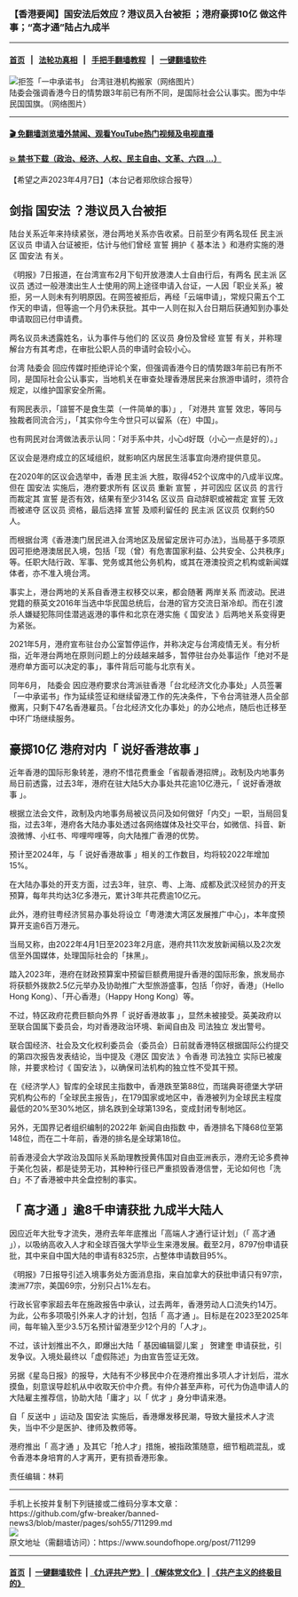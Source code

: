 ### 【香港要闻】国安法后效应？港议员入台被拒 ；港府豪掷10亿 做这件事；“高才通”陆占九成半
------------------------

#### [首页](https://github.com/gfw-breaker/banned-news3/blob/master/README.md) &nbsp;&nbsp;|&nbsp;&nbsp; [法轮功真相](https://github.com/begood0513/basic/blob/master/README.md)  &nbsp;&nbsp;|&nbsp;&nbsp; [手把手翻墙教程](https://github.com/gfw-breaker/guides/wiki)  &nbsp;&nbsp;|&nbsp;&nbsp; [一键翻墙软件](https://github.com/gfw-breaker/nogfw/blob/master/README.md)  



<div><img alt="拒签「一中承诺书」 台湾驻港机构搬家（网络图片）" src="https://img.soundofhope.org/2021-12/001-1639982677009.jpg"/>
<br/><figcaption class="caption">
 陆委会强调香港今日的情势跟3年前已有所不同，是国际社会公认事实。图为中华民国国旗。（网络图片）
</figcaption></div><hr/>

#### [ 🎬  免翻墙浏览墙外禁闻、观看YouTube热门视频及电视直播](https://github.com/gfw-breaker/HelloWorld)

#### [ 💥  禁书下载（政治、经济、人权、民主自由、文革、六四 ...）](https://github.com/gfw-breaker/books/blob/master/README.md)

<div><div class="Content__Wrapper sc-1bvya0-0 elmmKw article_body" data-checkusr="" itemprop="articleBody">
 <div id="post_place_1">
 </div>
 <p class="meta-top">
  <span class="meta">
   【希望之声2023年4月7日】（本台记者郑欣综合报导）
  </span>
 </p>
 <h2>
  <strong>
   剑指
   <ok href="/term/99050">
    国安法
   </ok>
   ？港议员入台被拒
  </strong>
 </h2>
 <p>
  陆台关系近年来持续紧张，港台两地关系亦告收紧。日前至少有两名现任
  <ok href="/term/14926">
   民主派
  </ok>
  <ok href="/term/101859">
   区议员
  </ok>
  申请入台证被拒，估计与他们曾经
  <ok href="/term/9317">
   宣誓
  </ok>
  拥护《
  <ok href="/term/14277">
   基本法
  </ok>
  》和港府实施的港区
  <ok href="/term/99050">
   国安法
  </ok>
  有关。
 </p>
 <p>
  《明报》7日报道，在台湾宣布2月下旬开放港澳人士自由行后，有两名
  <ok href="/term/14926">
   民主派
  </ok>
  <ok href="/term/101859">
   区议员
  </ok>
  透过一般港澳出生人士使用的网上途径申请入台证，一人因「职业关系」被拒，另一人则未有列明原因。在网签被拒后，再经「云端申请」，常规只需五个工作天的申请，但等逾一个月仍未获批。其中一人则在拟入台日期后获通知到办事处申请取回已付申请费。
 </p>
 <p>
  两名议员未透露姓名，认为事件与他们的
  <ok href="/term/101859">
   区议员
  </ok>
  身份及曾经
  <ok href="/term/9317">
   宣誓
  </ok>
  有关，并称理解台方有其考虑，在审批公职人员的申请时会较小心。
 </p>
 <p>
  台湾
  <ok href="/term/9948">
   陆委会
  </ok>
  回应传媒时拒绝评论个案，但强调香港今日的情势跟3年前已有所不同，是国际社会公认事实，当地机关在审查处理香港居民来台旅游申请时，须符合规定，以维护国家安全所需。
 </p>
 <p>
  有网民表示，「諠誓不是食生菜（一件简单的事）」, 「对港共
  <ok href="/term/9317">
   宣誓
  </ok>
  效忠，等同与独裁者同流合污」，「其实你今生今世只可以留系（在）中国」。
 </p>
 <p>
  也有网民对台湾做法表示认同：「对手系中共，小心d好既（小心一点是好的）。」
 </p>
 <p>
  区议会是港府成立的区域组织，就影响区内居民生活事宜向港府提供意见。
 </p>
 <p>
  在2020年的区议会选举中，香港
  <ok href="/term/14926">
   民主派
  </ok>
  大胜，取得452个议席中的八成半议席。但在
  <ok href="/term/99050">
   国安法
  </ok>
  实施后，港府要求所有
  <ok href="/term/101859">
   区议员
  </ok>
  重新
  <ok href="/term/9317">
   宣誓
  </ok>
  ，并可因应
  <ok href="/term/101859">
   区议员
  </ok>
  的言行而裁定其
  <ok href="/term/9317">
   宣誓
  </ok>
  是否有效，结果有至少314名
  <ok href="/term/101859">
   区议员
  </ok>
  自动辞职或被裁定
  <ok href="/term/9317">
   宣誓
  </ok>
  无效而被递夺
  <ok href="/term/101859">
   区议员
  </ok>
  资格，最后选择
  <ok href="/term/9317">
   宣誓
  </ok>
  及顺利留任的
  <ok href="/term/14926">
   民主派
  </ok>
  <ok href="/term/101859">
   区议员
  </ok>
  仅剩约50人。
 </p>
 <p>
  而根据台湾《香港澳门居民进入台湾地区及居留定居许可办法》，当局基于多项原因可拒绝港澳居民入境，包括「现（曾）有危害国家利益、公共安全、公共秩序」等。任职大陆行政、军事、党务或其他公务机构，或其在港澳投资之机构或新闻媒体者，亦不准入境台湾。
 </p>
 <p>
  事实上，港台两地的关系自香港主权移交以来，都会随著
  <ok href="/term/21112">
   两岸关系
  </ok>
  而波动。民进党籍的蔡英文2016年当选中华民国总统后，台港的官方交流日渐冷却。而在引渡杀人嫌疑犯陈同佳潜逃返港的事件和北京在港实施《
  <ok href="/term/99050">
   国安法
  </ok>
  》后两地关系变得更为紧张。
 </p>
 <p>
  2021年5月，港府宣布驻台办公室暂停运作，并称决定与台湾疫情无关。有分析指，近年港台两地在原则问题上的分歧越来越多，暂停驻台办处事运作「绝对不是港府单方面可以决定的事」，事件背后可能与北京有关。
 </p>
 <p>
  同年6月，
  <ok href="/term/9948">
   陆委会
  </ok>
  因应港府要求台湾派驻香港「台北经济文化办事处」人员签署「一中承诺书」作为延续签证和继续留港工作的先决条件，下令台湾驻港人员全部撤离，只剩下47名香港雇员。「台北经济文化办事处」的办公地点，随后也迁移至中环广场继续服务。
 </p>
 <h2>
  <strong>
   豪掷10亿 港府对内「
   <ok href="/term/857714">
    说好香港故事
   </ok>
   」
  </strong>
 </h2>
 <p>
  近年香港的国际形象转差，港府不惜花费重金「省靓香港招牌」。政制及内地事务局日前透露，过去3年，港府在驻大陆5大办事处共花逾10亿港元，「
  <ok href="/term/857714">
   说好香港故事
  </ok>
  」。
 </p>
 <p>
  根据立法会文件，政制及内地事务局被议员问及如何做好「内交」一职，当局回复指，过去3年，港府各大陆办事处透过各网络媒体及社交平台，如微信、抖音、新浪微博、小红书、哔哩哔哩等，向大陆推广香港的优势。
 </p>
 <p>
  预计至2024年，与「
  <ok href="/term/857714">
   说好香港故事
  </ok>
  」相关的工作数目，均将较2022年增加15%。
 </p>
 <p>
  在大陆办事处的开支方面，过去3年，驻京、粤、上海、成都及武汉经贸办的开支预算，每年共均达3亿多港元，累计3年共花费逾10亿元。
 </p>
 <p>
  此外，港府驻粤经济贸易办事处将设立「粤港澳大湾区发展推广中心」，本年度预算开支逾6百万港元。
 </p>
 <p>
  当局又称，由2022年4月1日至2023年2月底，港府共11次发放新闻稿以及2次发信至外国媒体，处理国际社会的「抹黑」。
 </p>
 <p>
  踏入2023年，港府在财政预算案中预留巨额费用提升香港的国际形象，旅发局亦将获额外拨款2.5亿元举办及协助推广大型旅游盛事，包括「你好，香港」（Hello Hong Kong）、「开心香港」（Happy Hong Kong）等。
 </p>
 <p>
  不过，特区政府花费巨额向外界「
  <ok href="/term/857714">
   说好香港故事
  </ok>
  」，显然未被接受。英美政府以至联合国属下委员会，均对香港政治环境、新闻自由及
  <ok href="/term/2723">
   司法独立
  </ok>
  发出警号。
 </p>
 <p>
  联合国经济、社会及文化权利委员会（委员会）日前就香港特区根据国际公约提交的第四次报告发表结论，当中提及《港区
  <ok href="/term/99050">
   国安法
  </ok>
  》令香港
  <ok href="/term/2723">
   司法独立
  </ok>
  实际已被废除，并要求检讨《
  <ok href="/term/99050">
   国安法
  </ok>
  》，以确保司法机构的独立性不受其干预。
 </p>
 <p>
  在《经济学人》智库的全球民主指数中，香港跌至第88位，而瑞典哥德堡大学研究机构公布的「全球民主报告」，在179国家或地区中，香港被列为全球民主程度最低的20%至30%地区，排名跌到全球第139名，变成封闭专制地区。
 </p>
 <p>
  另外，无国界记者组织编制的2022年
  <ok href="/term/93701">
   新闻自由指数
  </ok>
  中，香港排名下降68位至第148位，而在二十年前，香港的排名是全球第18位。
 </p>
 <p>
  前香港浸会大学政治及国际关系助理教授黄伟国对自由亚洲表示，港府无论多费神于美化包装，都是徒劳无功，其种种行径已严重损毁香港信誉，无论如何也「洗白」不了香港被中共全盘控制的事实。
 </p>
 <h2>
  <strong>
   「
   <ok href="/term/829359">
    高才通
   </ok>
   」逾8千申请获批 九成半大陆人
  </strong>
 </h2>
 <p>
  因应近年大批专才流失，港府去年年底推出「高端人才通行证计划」（「
  <ok href="/term/829359">
   高才通
  </ok>
  」），以吸纳高收入人才和全球百强大学毕业生来港发展。截至2月，8797份申请获批，其中来自中国大陆的申请有8325宗，占整体申请数目95%。
 </p>
 <p>
  《明报》7日报导引述入境事务处方面消息指，来自加拿大的获批申请只有97宗，澳洲77宗，美国69宗，分别只占1%左右。
 </p>
 <p>
  行政长官李家超去年在施政报告中承认，过去两年，香港劳动人口流失约14万。为此，公布多项吸引外来人才的计划，包括「
  <ok href="/term/829359">
   高才通
  </ok>
  」。目标是在2023至2025年间，每年输入至少3.5万名预计留港至少12个月的「人才」。
 </p>
 <p>
  不过，该计划推出不久，即爆出大陆「
  <ok href="/term/209794">
   基因编辑婴儿案
  </ok>
  」
  <ok href="/term/7555">
   贺建奎
  </ok>
  申请获批，引发争议。入境处最终以「虚假陈述」为由宣告签证无效。
 </p>
 <p>
  另据《星岛日报》的报导，大陆有不少移民中介在港府推出多项人才计划后，混水摸鱼，刻意误导趁机从中收取天价中介费。有仲介甚至声称，可代为伪造申请人的大陆雇主推荐信，协助大陆「庸才」以「
  <ok href="/term/857717">
   优才
  </ok>
  」身分申请来港。
 </p>
 <p>
  自「
  <ok href="/term/1010">
   反送中
  </ok>
  」运动及
  <ok href="/term/99050">
   国安法
  </ok>
  实施后，香港爆发移民潮，导致大量技术人才流失，当中不少是医护、律师及教师等。
 </p>
 <p>
  港府推出「
  <ok href="/term/829359">
   高才通
  </ok>
  」及其它「抢人才」措施，被指政策随意，细节粗疏混乱，或令香港本身培育的人才离开，更有损香港形象。
 </p>
 <p class="meta-btm">
  责任编辑：林莉
 </p>
</div>
</div>
<hr/>
手机上长按并复制下列链接或二维码分享本文章：<br/>
https://github.com/gfw-breaker/banned-news3/blob/master/pages/soh55/711299.md <br/>
<a href='https://github.com/gfw-breaker/banned-news3/blob/master/pages/soh55/711299.md'><img src='https://github.com/gfw-breaker/banned-news3/blob/master/pages/soh55/711299.md.png'/></a> <br/>
原文地址（需翻墙访问）：https://www.soundofhope.org/post/711299


------------------------
#### [首页](https://github.com/gfw-breaker/banned-news3/blob/master/README.md) &nbsp;|&nbsp; [一键翻墙软件](https://github.com/gfw-breaker/nogfw/blob/master/README.md) &nbsp;| [《九评共产党》](https://github.com/gfw-breaker/9ping.md/blob/master/README.md#九评之一评共产党是什么) | [《解体党文化》](https://github.com/gfw-breaker/jtdwh.md/blob/master/README.md) | [《共产主义的终极目的》](https://github.com/gfw-breaker/gczydzjmd.md/blob/master/README.md)


<img src='http://gfw-breaker.win/banned-news3/pages/soh55/711299.md' width='0px' height='0px'/>